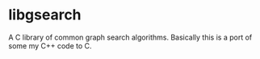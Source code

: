 libgsearch
==========

A C library of common graph search algorithms.  Basically this is a port of some my C++ code to C.
